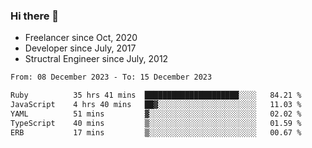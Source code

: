 ### Hi there 👋

- Freelancer since Oct, 2020
- Developer since July, 2017
- Structral Engineer since July, 2012

<!--START_SECTION:waka-->

```txt
From: 08 December 2023 - To: 15 December 2023

Ruby          35 hrs 41 mins  █████████████████████░░░░   84.21 %
JavaScript    4 hrs 40 mins   ██▓░░░░░░░░░░░░░░░░░░░░░░   11.03 %
YAML          51 mins         ▓░░░░░░░░░░░░░░░░░░░░░░░░   02.02 %
TypeScript    40 mins         ▒░░░░░░░░░░░░░░░░░░░░░░░░   01.59 %
ERB           17 mins         ▒░░░░░░░░░░░░░░░░░░░░░░░░   00.67 %
```

<!--END_SECTION:waka-->
